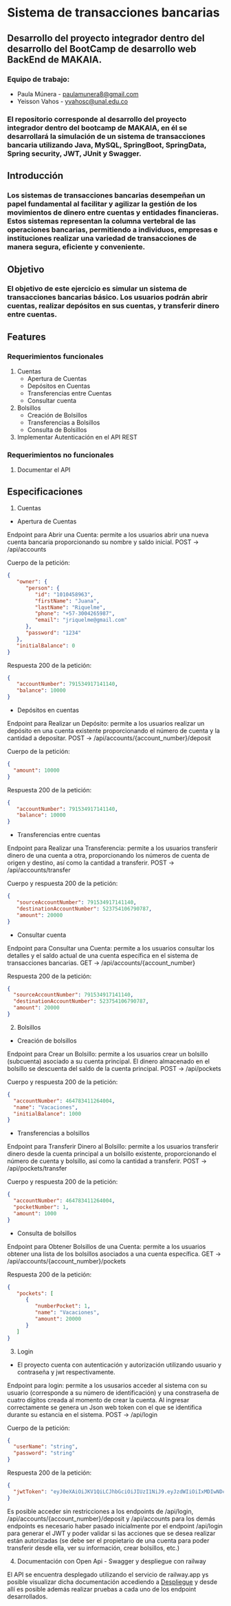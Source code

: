 # Sistema de transacciones bancarias
## Desarrollo del proyecto integrador dentro del desarrollo del BootCamp de desarrollo web BackEnd de MAKAIA.
### Equipo de trabajo:
* Paula Múnera - paulamunera8@gmail.com
* Yeisson Vahos - yvahosc@unal.edu.co

### El repositorio corresponde al desarrollo del proyecto integrador dentro del bootcamp de MAKAIA, en él se desarrollará la simulación de un sistema de transacciones bancaria utilizando Java, MySQL, SpringBoot, SpringData, Spring security, JWT, JUnit y Swagger.

## Introducción

### Los sistemas de transacciones bancarias desempeñan un papel fundamental al facilitar y agilizar la gestión de los movimientos de dinero entre cuentas y entidades financieras. Estos sistemas representan la columna vertebral de las operaciones bancarias, permitiendo a individuos, empresas e instituciones realizar una variedad de transacciones de manera segura, eficiente y conveniente.

## Objetivo
### El objetivo de este ejercicio es simular un sistema de transacciones bancarias básico. Los usuarios podrán abrir cuentas, realizar depósitos en sus cuentas, y transferir dinero entre cuentas.

## Features

### Requerimientos funcionales
1. Cuentas
   * Apertura de Cuentas
   * Depósitos en Cuentas
   * Transferencias entre Cuentas
   * Consultar cuenta
2. Bolsillos
   * Creación de Bolsillos
   * Transferencias a Bolsillos
   * Consulta de Bolsillos
3. Implementar Autenticación en el API REST

### Requerimientos no funcionales
1. Documentar el API

## Especificaciones

1. Cuentas
* Apertura de Cuentas

Endpoint para Abrir una Cuenta: permite a los usuarios abrir una nueva cuenta bancaria proporcionando su nombre y saldo inicial. POST -> /api/accounts

Cuerpo de la petición:
```json
{
   "owner": {
      "person": {
         "id": "1010458963",
         "firstName": "Juana",
         "lastName": "Riquelme",
         "phone": "+57-3004265987",
         "email": "jriquelme@gmail.com"
      },
      "password": "1234"
   },
   "initialBalance": 0
}
```

Respuesta 200 de la petición:
```json
{
   "accountNumber": 791534917141140,
   "balance": 10000
}
```

* Depósitos en cuentas

Endpoint para Realizar un Depósito: permite a los usuarios realizar un depósito en una cuenta existente proporcionando el número de cuenta y la cantidad a depositar. POST -> /api/accounts/{account_number}/deposit

Cuerpo de la petición:
```json
{
  "amount": 10000
}
```

Respuesta 200 de la petición:
```json
{
   "accountNumber": 791534917141140,
   "balance": 10000
}
```

* Transferencias entre cuentas

Endpoint para Realizar una Transferencia: permite a los usuarios transferir dinero de una cuenta a otra, proporcionando los números de cuenta de origen y destino, así como la cantidad a transferir. POST -> /api/accounts/transfer

Cuerpo y respuesta 200 de la petición:
```json
{
   "sourceAccountNumber": 791534917141140,
   "destinationAccountNumber": 523754106790787,
   "amount": 20000
}
```

* Consultar cuenta

Endpoint para Consultar una Cuenta: permite a los usuarios consultar los detalles y el saldo actual de una cuenta específica en el sistema de transacciones bancarias. GET -> /api/accounts/{account_number} 

Respuesta 200 de la petición:  
```json
{
  "sourceAccountNumber": 791534917141140,
  "destinationAccountNumber": 523754106790787,
  "amount": 20000
}
```

2. Bolsillos

* Creación de bolsillos

Endpoint para Crear un Bolsillo: permite a los usuarios crear un bolsillo (subcuenta) asociado a su cuenta principal. El dinero almacenado en el bolsillo se descuenta del saldo de la cuenta principal. POST -> /api/pockets

Cuerpo y respuesta 200 de la petición:
```json
{
  "accountNumber": 464783411264004,
  "name": "Vacaciones",
  "initialBalance": 1000
}
```

* Transferencias a bolsillos

Endpoint para Transferir Dinero al Bolsillo: permite a los usuarios transferir dinero desde la cuenta principal a un bolsillo existente, proporcionando el número de cuenta y bolsillo, así como la cantidad a transferir. POST -> /api/pockets/transfer

Cuerpo y respuesta 200 de la petición:
```json
{
  "accountNumber": 464783411264004,
  "pocketNumber": 1,
  "amount": 1000
}
```

* Consulta de bolsillos

Endpoint para Obtener Bolsillos de una Cuenta: permite a los usuarios obtener una lista de los bolsillos asociados a una cuenta específica. GET -> /api/accounts/{account_number}/pockets

Respuesta 200 de la petición:
```json
{
   "pockets": [
      {
         "numberPocket": 1,
         "name": "Vacaciones",
         "amount": 20000
      }
   ]
}
```

3. Login

* El proyecto cuenta con autenticación y autorización utilizando usuario y contraseña y jwt respectivamente.

Endpoint para login: permite a los ususarios acceder al sistema con su usuario (corresponde a su número de identificación) y una constraseña de cuatro dígitos creada al momento de crear la cuenta. Al ingresar correctamente se genera un Json web token con el que se identifica durante su estancia en el sistema. POST -> /api/login

Cuerpo de la petición:
```json
{
  "userName": "string",
  "password": "string"
}
```

Respuesta 200 de la petición:
```json
{
  "jwtToken": "eyJ0eXAiOiJKV1QiLCJhbGciOiJIUzI1NiJ9.eyJzdWIiOiIxMDIwNDc1NTg1IiwiaXNzIjoiTUFLQUlBIGJhbmsiLCJleHAiOjE2OTY3NzQwNzF9.9n78MwDEzekaVS_S40EHaMNd685aJ9PvAdAKzM5DUIw"
}
```

Es posible acceder sin restricciones a los endpoints de /api/login, /api/accounts/{account_number}/deposit y /api/accounts para los demás endpoints es necesario haber pasado inicialmente por el endpoint /api/login para generar el JWT y poder validar si las acciones que se desea realizar están autorizadas (se debe ser el propietario de una cuenta para poder transferir desde ella, ver su información, crear bolsillos, etc.)

4. Documentación con Open Api - Swagger y despliegue con railway

El API se encuentra desplegado utilizando el servicio de railway.app ys posible visualizar dicha documentación accediendo a [Despliegue](https://proyectointegradormakaia-production.up.railway.app/swagger-ui/index.html) y desde allí es posible además realizar pruebas a cada uno de los endpoint desarrollados.


